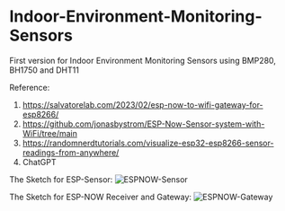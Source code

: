 # Indoor-Environment-Monitoring-Sensors
First version for Indoor Environment Monitoring Sensors using BMP280, BH1750 and DHT11


Reference:
1. https://salvatorelab.com/2023/02/esp-now-to-wifi-gateway-for-esp8266/
2. https://github.com/jonasbystrom/ESP-Now-Sensor-system-with-WiFi/tree/main
3. https://randomnerdtutorials.com/visualize-esp32-esp8266-sensor-readings-from-anywhere/
4. ChatGPT

The Sketch for ESP-Sensor:
![ESPNOW-Sensor](https://github.com/ZcoolZBrony/Indoor-Environment-Monitoring-Sensors/assets/50166062/c4017387-3afc-4609-ba80-1e1922226f72)

The Sketch for ESP-NOW Receiver and Gateway:
![ESPNOW-Gateway](https://github.com/ZcoolZBrony/Indoor-Environment-Monitoring-Sensors/assets/50166062/1d15a882-295e-487f-9501-43a25340f503)

